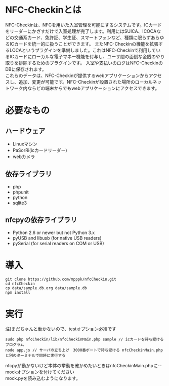 # NFC-Checkinとは
NFC-Checkinは、NFCを用いた入室管理を可能にするシステムです。ICカードをリーダーにかざすだけで入室処理が完了します。利用にはSUICA、ICOCAなどの交通系カード、免許証、学生証、スマートフォンなど、種類に限らずあらゆるICカードを統一的に扱うことができます。  またNFC-Checkinの機能を拡張するLOCAというプラグインを準備しました。これはNFC-Checkinで利用しているICカードにローカルな電子マネー機能を付与し、ユーザ間の面倒な金銭のやり取りを排除するためのプラグインです。 入室や支払いのログはNFC-CheckinのDBに保存されます。  
これらのデータは、NFC-Checkinが提供するwebアプリケーションからアクセスし、追加、変更が可能です。NFC-Checkinが設置された場所のローカルネットワーク内ならどの端末からでもwebアプリケーションにアクセスできます。

# 必要なもの
## ハードウェア
* Linuxマシン
* PaSorRi(icカードリーダー)
* webカメラ

## 依存ライブラリ
* php
* phpunit
* python
* sqlite3

## nfcpyの依存ライブラリ
* Python 2.6 or newer but not Python 3.x
* pyUSB and libusb (for native USB readers)
* pySerial (for serial readers on COM or USB)

# 導入

```Shell
git clone https://github.com/mpppk/nfcCheckin.git
cd nfcCheckin
cp data/sample.db.org data/sample.db
npm install
```

# 実行
注)まだちゃんと動かないので、testオプション必須です

```Shell
sudo php nfcCheckin/lib/nfcCheckinMain.php sample // icカードを待ち受けるプログラム
node app.js // サーバの立ち上げ　3000番ポートで待ち受ける nfcCheckinMain.phpと別のターミナルで同時に実行する
```

nfcpyが動かないけど本体の挙動を確かめたいときはnfcCheckinMain.phpに--mockオプションを付けてください  
mock.pyを読み込むようになります。


